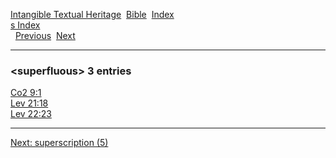 [Intangible Textual Heritage](../../index)  [Bible](../index) 
[Index](index)   
[s Index](_s_)  
  [Previous](c11130)  [Next](c11132) 

------------------------------------------------------------------------

### &lt;superfluous&gt; 3 entries

[Co2 9:1](../kjv/co2009.htm#001)  
[Lev 21:18](../kjv/lev021.htm#018)  
[Lev 22:23](../kjv/lev022.htm#023)  

------------------------------------------------------------------------

[Next: superscription (5)](c11132)
